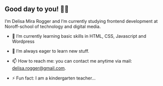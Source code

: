 ## Good day to you! 👋🏼

I’m Delisa Mira Rogger and I’m currently studying frontend development at Noroff-school of technology and digital media.

- 🌱 I’m currently learning basic skills in HTML, CSS, Javascript and Wordpress

- 🤔 I’m always eager to learn new stuff. 
  
- 📫 How to reach me: you can contact me anytime via mail: delisa.rogger@gmail.com.

- ⚡ Fun fact: I am a kindergarten teacher...
